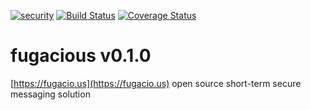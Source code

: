 [![security](https://hakiri.io/github/jgrevich/fugacious/dev.svg)](https://hakiri.io/github/jgrevich/fugacious/dev)
[![Build Status](https://travis-ci.org/jgrevich/fugacious.svg?branch=dev)](https://travis-ci.org/jgrevich/fugacious)
[![Coverage Status](https://coveralls.io/repos/jgrevich/fugacious/badge.png?branch=dev)](https://coveralls.io/r/jgrevich/fugacious?branch=dev)


fugacious v0.1.0
=========

[https://fugacio.us](https://fugacio.us) open source short-term secure messaging solution